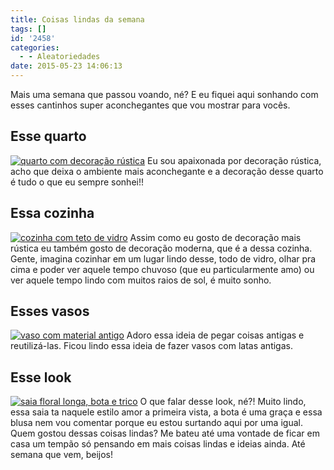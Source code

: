 ```yaml
---
title: Coisas lindas da semana
tags: []
id: '2458'
categories:
  - - Aleatoriedades
date: 2015-05-23 14:06:13
---
```


Mais uma semana que passou voando, né? E eu fiquei aqui sonhando com esses cantinhos super aconchegantes que vou mostrar para vocês.

## Esse quarto

[![quarto com decoração rústica ](/wp-content/uploads/2015/05/0f53c15c65cd0e59cdbe3b1b8c230912-683x1024.jpg)](/wp-content/uploads/2015/05/0f53c15c65cd0e59cdbe3b1b8c230912.jpg) Eu sou apaixonada por decoração rústica, acho que deixa o ambiente mais aconchegante e a decoração desse quarto é tudo o que eu sempre sonhei!!

## Essa cozinha

[![cozinha com teto de vidro](/wp-content/uploads/2015/05/c29bf5af5a49b8e05ba99b1b74a4543d-675x1024.jpg)](/wp-content/uploads/2015/05/c29bf5af5a49b8e05ba99b1b74a4543d.jpg) Assim como eu gosto de decoração mais rústica eu também gosto de decoração moderna, que é a dessa cozinha. Gente, imagina cozinhar em um lugar lindo desse, todo de vidro, olhar pra cima e poder ver aquele tempo chuvoso (que eu particularmente amo) ou ver aquele tempo lindo com muitos raios de sol, é muito sonho.

## Esses vasos

[![vaso com material antigo](/wp-content/uploads/2015/05/3a86070af2717524c05c58aaefd579a4-686x1024.jpg)](/wp-content/uploads/2015/05/3a86070af2717524c05c58aaefd579a4.jpg) Adoro essa ideia de pegar coisas antigas e reutilizá-las. Ficou lindo essa ideia de fazer vasos com latas antigas.

## Esse look

[![saia floral longa, bota e trico ](/wp-content/uploads/2015/05/67e11109fd8575b6cc42abb892465b72-463x1024.jpg)](/wp-content/uploads/2015/05/67e11109fd8575b6cc42abb892465b72.jpg) O que falar desse look, né?! Muito lindo, essa saia ta naquele estilo amor a primeira vista, a bota é uma graça e essa blusa nem vou comentar porque eu estou surtando aqui por uma igual. Quem gostou dessas coisas lindas? Me bateu até uma vontade de ficar em casa um tempão só pensando em mais coisas lindas e ideias ainda. Até semana que vem, beijos!
